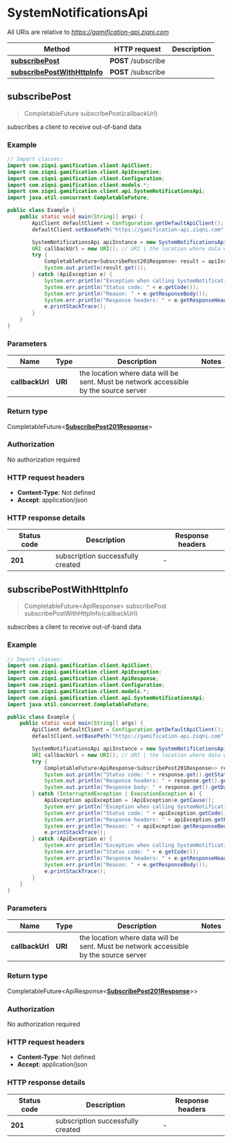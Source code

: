 # SystemNotificationsApi

All URIs are relative to *https://gamification-api.ziqni.com*

| Method | HTTP request | Description |
|------------- | ------------- | -------------|
| [**subscribePost**](SystemNotificationsApi.md#subscribePost) | **POST** /subscribe |  |
| [**subscribePostWithHttpInfo**](SystemNotificationsApi.md#subscribePostWithHttpInfo) | **POST** /subscribe |  |



## subscribePost

> CompletableFuture<SubscribePost201Response> subscribePost(callbackUrl)



subscribes a client to receive out-of-band data

### Example

```java
// Import classes:
import com.ziqni.gamification.client.ApiClient;
import com.ziqni.gamification.client.ApiException;
import com.ziqni.gamification.client.Configuration;
import com.ziqni.gamification.client.models.*;
import com.ziqni.gamification.client.api.SystemNotificationsApi;
import java.util.concurrent.CompletableFuture;

public class Example {
    public static void main(String[] args) {
        ApiClient defaultClient = Configuration.getDefaultApiClient();
        defaultClient.setBasePath("https://gamification-api.ziqni.com");

        SystemNotificationsApi apiInstance = new SystemNotificationsApi(defaultClient);
        URI callbackUrl = new URI(); // URI | the location where data will be sent.  Must be network accessible by the source server 
        try {
            CompletableFuture<SubscribePost201Response> result = apiInstance.subscribePost(callbackUrl);
            System.out.println(result.get());
        } catch (ApiException e) {
            System.err.println("Exception when calling SystemNotificationsApi#subscribePost");
            System.err.println("Status code: " + e.getCode());
            System.err.println("Reason: " + e.getResponseBody());
            System.err.println("Response headers: " + e.getResponseHeaders());
            e.printStackTrace();
        }
    }
}
```

### Parameters


| Name | Type | Description  | Notes |
|------------- | ------------- | ------------- | -------------|
| **callbackUrl** | **URI**| the location where data will be sent.  Must be network accessible by the source server  | |

### Return type

CompletableFuture<[**SubscribePost201Response**](SubscribePost201Response.md)>


### Authorization

No authorization required

### HTTP request headers

- **Content-Type**: Not defined
- **Accept**: application/json

### HTTP response details
| Status code | Description | Response headers |
|-------------|-------------|------------------|
| **201** | subscription successfully created |  -  |

## subscribePostWithHttpInfo

> CompletableFuture<ApiResponse<SubscribePost201Response>> subscribePost subscribePostWithHttpInfo(callbackUrl)



subscribes a client to receive out-of-band data

### Example

```java
// Import classes:
import com.ziqni.gamification.client.ApiClient;
import com.ziqni.gamification.client.ApiException;
import com.ziqni.gamification.client.ApiResponse;
import com.ziqni.gamification.client.Configuration;
import com.ziqni.gamification.client.models.*;
import com.ziqni.gamification.client.api.SystemNotificationsApi;
import java.util.concurrent.CompletableFuture;

public class Example {
    public static void main(String[] args) {
        ApiClient defaultClient = Configuration.getDefaultApiClient();
        defaultClient.setBasePath("https://gamification-api.ziqni.com");

        SystemNotificationsApi apiInstance = new SystemNotificationsApi(defaultClient);
        URI callbackUrl = new URI(); // URI | the location where data will be sent.  Must be network accessible by the source server 
        try {
            CompletableFuture<ApiResponse<SubscribePost201Response>> response = apiInstance.subscribePostWithHttpInfo(callbackUrl);
            System.out.println("Status code: " + response.get().getStatusCode());
            System.out.println("Response headers: " + response.get().getHeaders());
            System.out.println("Response body: " + response.get().getData());
        } catch (InterruptedException | ExecutionException e) {
            ApiException apiException = (ApiException)e.getCause();
            System.err.println("Exception when calling SystemNotificationsApi#subscribePost");
            System.err.println("Status code: " + apiException.getCode());
            System.err.println("Response headers: " + apiException.getResponseHeaders());
            System.err.println("Reason: " + apiException.getResponseBody());
            e.printStackTrace();
        } catch (ApiException e) {
            System.err.println("Exception when calling SystemNotificationsApi#subscribePost");
            System.err.println("Status code: " + e.getCode());
            System.err.println("Response headers: " + e.getResponseHeaders());
            System.err.println("Reason: " + e.getResponseBody());
            e.printStackTrace();
        }
    }
}
```

### Parameters


| Name | Type | Description  | Notes |
|------------- | ------------- | ------------- | -------------|
| **callbackUrl** | **URI**| the location where data will be sent.  Must be network accessible by the source server  | |

### Return type

CompletableFuture<ApiResponse<[**SubscribePost201Response**](SubscribePost201Response.md)>>


### Authorization

No authorization required

### HTTP request headers

- **Content-Type**: Not defined
- **Accept**: application/json

### HTTP response details
| Status code | Description | Response headers |
|-------------|-------------|------------------|
| **201** | subscription successfully created |  -  |

